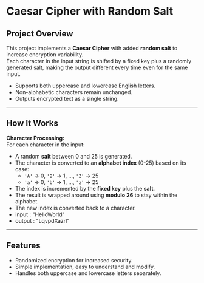 # Caesar Cipher with Random Salt

## Project Overview
This project implements a **Caesar Cipher** with added **random salt** to increase encryption variability.  
Each character in the input string is shifted by a fixed key plus a randomly generated salt, making the output different every time even for the same input.

- Supports both uppercase and lowercase English letters.
- Non-alphabetic characters remain unchanged.
- Outputs encrypted text as a single string.

---

## How It Works
 **Character Processing:**  
   For each character in the input:
   - A random **salt** between 0 and 25 is generated.
   - The character is converted to an **alphabet index** (0-25) based on its case:
     - `'A'` → 0, `'B'` → 1, ..., `'Z'` → 25  
     - `'a'` → 0, `'b'` → 1, ..., `'z'` → 25
   - The index is incremented by the **fixed key** plus the **salt**.
   - The result is wrapped around using **modulo 26** to stay within the alphabet.
   - The new index is converted back to a character.
   - input : "HelloWorld"
   - output : "LqvpdXazrl"

---

## Features
- Randomized encryption for increased security.
- Simple implementation, easy to understand and modify.
- Handles both uppercase and lowercase letters separately.
